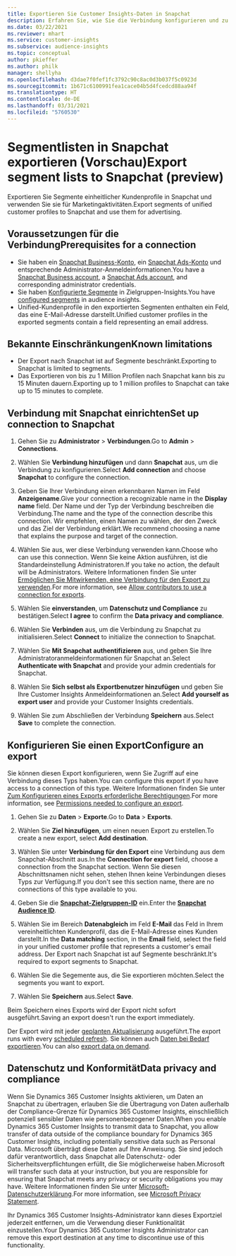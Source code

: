 ```yaml
---
title: Exportieren Sie Customer Insights-Daten in Snapchat
description: Erfahren Sie, wie Sie die Verbindung konfigurieren und zu Snapchat exportieren.
ms.date: 03/22/2021
ms.reviewer: mhart
ms.service: customer-insights
ms.subservice: audience-insights
ms.topic: conceptual
author: pkieffer
ms.author: philk
manager: shellyha
ms.openlocfilehash: d3dae7f0fef1fc3792c90c8ac0d3b037f5c0923d
ms.sourcegitcommit: 1b671c6100991fea1cace04b5d4fcedcd88aa94f
ms.translationtype: HT
ms.contentlocale: de-DE
ms.lasthandoff: 03/31/2021
ms.locfileid: "5760530"
---
```

# <a name="export-segment-lists-to-snapchat-preview"></a><span data-ttu-id="24433-103">Segmentlisten in Snapchat exportieren (Vorschau)</span><span class="sxs-lookup"><span data-stu-id="24433-103">Export segment lists to Snapchat (preview)</span></span>

<span data-ttu-id="24433-104">Exportieren Sie Segmente einheitlicher Kundenprofile in Snapchat und verwenden Sie sie für Marketingaktivitäten.</span><span class="sxs-lookup"><span data-stu-id="24433-104">Export segments of unified customer profiles to Snapchat and use them for advertising.</span></span> 

## <a name="prerequisites-for-a-connection"></a><span data-ttu-id="24433-105">Voraussetzungen für die Verbindung</span><span class="sxs-lookup"><span data-stu-id="24433-105">Prerequisites for a connection</span></span>

-   <span data-ttu-id="24433-106">Sie haben ein [Snapchat Business-Konto](https://business.snapchat.com/), ein [Snapchat Ads-Konto](https://ads.snapchat.com/) und entsprechende Administrator-Anmeldeinformationen.</span><span class="sxs-lookup"><span data-stu-id="24433-106">You have a [Snapchat Business account](https://business.snapchat.com/), a [Snapchat Ads account](https://ads.snapchat.com/), and corresponding administrator credentials.</span></span>
-   <span data-ttu-id="24433-107">Sie haben [Konfigurierte Segmente](segments.md) in Zielgruppen-Insights.</span><span class="sxs-lookup"><span data-stu-id="24433-107">You have [configured segments](segments.md) in audience insights.</span></span>
-   <span data-ttu-id="24433-108">Unified-Kundenprofile in den exportierten Segmenten enthalten ein Feld, das eine E-Mail-Adresse darstellt.</span><span class="sxs-lookup"><span data-stu-id="24433-108">Unified customer profiles in the exported segments contain a field representing an email address.</span></span>

## <a name="known-limitations"></a><span data-ttu-id="24433-109">Bekannte Einschränkungen</span><span class="sxs-lookup"><span data-stu-id="24433-109">Known limitations</span></span>

- <span data-ttu-id="24433-110">Der Export nach Snapchat ist auf Segmente beschränkt.</span><span class="sxs-lookup"><span data-stu-id="24433-110">Exporting to Snapchat is limited to segments.</span></span>
- <span data-ttu-id="24433-111">Das Exportieren von bis zu 1 Million Profilen nach Snapchat kann bis zu 15 Minuten dauern.</span><span class="sxs-lookup"><span data-stu-id="24433-111">Exporting up to 1 million profiles to Snapchat can take up to 15 minutes to complete.</span></span> 

## <a name="set-up-connection-to-snapchat"></a><span data-ttu-id="24433-112">Verbindung mit Snapchat einrichten</span><span class="sxs-lookup"><span data-stu-id="24433-112">Set up connection to Snapchat</span></span>

1. <span data-ttu-id="24433-113">Gehen Sie zu **Administrator** > **Verbindungen**.</span><span class="sxs-lookup"><span data-stu-id="24433-113">Go to **Admin** > **Connections**.</span></span>

1. <span data-ttu-id="24433-114">Wählen Sie **Verbindung hinzufügen** und dann **Snapchat** aus, um die Verbindung zu konfigurieren.</span><span class="sxs-lookup"><span data-stu-id="24433-114">Select **Add connection** and choose **Snapchat** to configure the connection.</span></span>

1. <span data-ttu-id="24433-115">Geben Sie Ihrer Verbindung einen erkennbaren Namen im Feld **Anzeigename**.</span><span class="sxs-lookup"><span data-stu-id="24433-115">Give your connection a recognizable name in the **Display name** field.</span></span> <span data-ttu-id="24433-116">Der Name und der Typ der Verbindung beschreiben die Verbindung.</span><span class="sxs-lookup"><span data-stu-id="24433-116">The name and the type of the connection describe this connection.</span></span> <span data-ttu-id="24433-117">Wir empfehlen, einen Namen zu wählen, der den Zweck und das Ziel der Verbindung erklärt.</span><span class="sxs-lookup"><span data-stu-id="24433-117">We recommend choosing a name that explains the purpose and target of the connection.</span></span>

1. <span data-ttu-id="24433-118">Wählen Sie aus, wer diese Verbindung verwenden kann.</span><span class="sxs-lookup"><span data-stu-id="24433-118">Choose who can use this connection.</span></span> <span data-ttu-id="24433-119">Wenn Sie keine Aktion ausführen, ist die Standardeinstellung Administratoren.</span><span class="sxs-lookup"><span data-stu-id="24433-119">If you take no action, the default will be Administrators.</span></span> <span data-ttu-id="24433-120">Weitere Informationen finden Sie unter [Ermöglichen Sie Mitwirkenden, eine Verbindung für den Export zu verwenden](connections.md#allow-contributors-to-use-a-connection-for-exports).</span><span class="sxs-lookup"><span data-stu-id="24433-120">For more information, see [Allow contributors to use a connection for exports](connections.md#allow-contributors-to-use-a-connection-for-exports).</span></span>

1. <span data-ttu-id="24433-121">Wählen Sie **einverstanden**, um **Datenschutz und Compliance** zu bestätigen.</span><span class="sxs-lookup"><span data-stu-id="24433-121">Select **I agree** to confirm the **Data privacy and compliance**.</span></span>

1. <span data-ttu-id="24433-122">Wählen Sie **Verbinden** aus, um die Verbindung zu Snapchat zu initialisieren.</span><span class="sxs-lookup"><span data-stu-id="24433-122">Select **Connect** to initialize the connection to Snapchat.</span></span>

1. <span data-ttu-id="24433-123">Wählen Sie **Mit Snapchat authentifizieren** aus, und geben Sie Ihre Administratoranmeldeinformationen für Snapchat an.</span><span class="sxs-lookup"><span data-stu-id="24433-123">Select **Authenticate with Snapchat** and provide your admin credentials for Snapchat.</span></span> 

1. <span data-ttu-id="24433-124">Wählen Sie **Sich selbst als Exportbenutzer hinzufügen** und geben Sie Ihre Customer Insights Anmeldeinformationen an.</span><span class="sxs-lookup"><span data-stu-id="24433-124">Select **Add yourself as export user** and provide your Customer Insights credentials.</span></span>

1. <span data-ttu-id="24433-125">Wählen Sie zum Abschließen der Verbindung **Speichern** aus.</span><span class="sxs-lookup"><span data-stu-id="24433-125">Select **Save** to complete the connection.</span></span>

## <a name="configure-an-export"></a><span data-ttu-id="24433-126">Konfigurieren Sie einen Export</span><span class="sxs-lookup"><span data-stu-id="24433-126">Configure an export</span></span>

<span data-ttu-id="24433-127">Sie können diesen Export konfigurieren, wenn Sie Zugriff auf eine Verbindung dieses Typs haben.</span><span class="sxs-lookup"><span data-stu-id="24433-127">You can configure this export if you have access to a connection of this type.</span></span> <span data-ttu-id="24433-128">Weitere Informationen finden Sie unter [Zum Konfigurieren eines Exports erforderliche Berechtigungen](export-destinations.md#set-up-a-new-export).</span><span class="sxs-lookup"><span data-stu-id="24433-128">For more information, see [Permissions needed to configure an export](export-destinations.md#set-up-a-new-export).</span></span>

1. <span data-ttu-id="24433-129">Gehen Sie zu **Daten** > **Exporte**.</span><span class="sxs-lookup"><span data-stu-id="24433-129">Go to **Data** > **Exports**.</span></span>

1. <span data-ttu-id="24433-130">Wählen Sie **Ziel hinzufügen**, um einen neuen Export zu erstellen.</span><span class="sxs-lookup"><span data-stu-id="24433-130">To create a new export, select **Add destination**.</span></span>

1. <span data-ttu-id="24433-131">Wählen Sie unter **Verbindung für den Export** eine Verbindung aus dem Snapchat-Abschnitt aus.</span><span class="sxs-lookup"><span data-stu-id="24433-131">In the **Connection for export** field, choose a connection from the Snapchat section.</span></span> <span data-ttu-id="24433-132">Wenn Sie diesen Abschnittsnamen nicht sehen, stehen Ihnen keine Verbindungen dieses Typs zur Verfügung.</span><span class="sxs-lookup"><span data-stu-id="24433-132">If you don't see this section name, there are no connections of this type available to you.</span></span>

1. <span data-ttu-id="24433-133">Geben Sie die [**Snapchat-Zielgruppen-ID**](https://businesshelp.snapchat.com/s/article/custom-audiences) ein.</span><span class="sxs-lookup"><span data-stu-id="24433-133">Enter the [**Snapchat Audience ID**](https://businesshelp.snapchat.com/s/article/custom-audiences).</span></span>

1. <span data-ttu-id="24433-134">Wählen Sie im Bereich **Datenabgleich** im Feld **E-Mail** das Feld in Ihrem vereinheitlichten Kundenprofil, das die E-Mail-Adresse eines Kunden darstellt.</span><span class="sxs-lookup"><span data-stu-id="24433-134">In the **Data matching** section, in the **Email** field, select the field in your unified customer profile that represents a customer's email address.</span></span> <span data-ttu-id="24433-135">Der Export nach Snapchat ist auf Segmente beschränkt.</span><span class="sxs-lookup"><span data-stu-id="24433-135">It's required to export segments to Snapchat.</span></span>

1. <span data-ttu-id="24433-136">Wählen Sie die Segemente aus, die Sie exportieren möchten.</span><span class="sxs-lookup"><span data-stu-id="24433-136">Select the segments you want to export.</span></span> 

1. <span data-ttu-id="24433-137">Wählen Sie **Speichern** aus.</span><span class="sxs-lookup"><span data-stu-id="24433-137">Select **Save**.</span></span>

<span data-ttu-id="24433-138">Beim Speichern eines Exports wird der Export nicht sofort ausgeführt.</span><span class="sxs-lookup"><span data-stu-id="24433-138">Saving an export doesn't run the export immediately.</span></span>

<span data-ttu-id="24433-139">Der Export wird mit jeder [geplanten Aktualisierung](system.md#schedule-tab) ausgeführt.</span><span class="sxs-lookup"><span data-stu-id="24433-139">The export runs with every [scheduled refresh](system.md#schedule-tab).</span></span> <span data-ttu-id="24433-140">Sie können auch [Daten bei Bedarf exportieren](export-destinations.md#run-exports-on-demand).</span><span class="sxs-lookup"><span data-stu-id="24433-140">You can also [export data on demand](export-destinations.md#run-exports-on-demand).</span></span> 


## <a name="data-privacy-and-compliance"></a><span data-ttu-id="24433-141">Datenschutz und Konformität</span><span class="sxs-lookup"><span data-stu-id="24433-141">Data privacy and compliance</span></span>

<span data-ttu-id="24433-142">Wenn Sie Dynamics 365 Customer Insights aktivieren, um Daten an Snapchat zu übertragen, erlauben Sie die Übertragung von Daten außerhalb der Compliance-Grenze für Dynamics 365 Customer Insights, einschließlich potenziell sensibler Daten wie personenbezogener Daten.</span><span class="sxs-lookup"><span data-stu-id="24433-142">When you enable Dynamics 365 Customer Insights to transmit data to Snapchat, you allow transfer of data outside of the compliance boundary for Dynamics 365 Customer Insights, including potentially sensitive data such as Personal Data.</span></span> <span data-ttu-id="24433-143">Microsoft überträgt diese Daten auf Ihre Anweisung. Sie sind jedoch dafür verantwortlich, dass Snapchat alle Datenschutz- oder Sicherheitsverpflichtungen erfüllt, die Sie möglicherweise haben.</span><span class="sxs-lookup"><span data-stu-id="24433-143">Microsoft will transfer such data at your instruction, but you are responsible for ensuring that Snapchat meets any privacy or security obligations you may have.</span></span> <span data-ttu-id="24433-144">Weitere Informationen finden Sie unter [Microsoft-Datenschutzerklärung](https://go.microsoft.com/fwlink/?linkid=396732).</span><span class="sxs-lookup"><span data-stu-id="24433-144">For more information, see [Microsoft Privacy Statement](https://go.microsoft.com/fwlink/?linkid=396732).</span></span>

<span data-ttu-id="24433-145">Ihr Dynamics 365 Customer Insights-Administrator kann dieses Exportziel jederzeit entfernen, um die Verwendung dieser Funktionalität einzustellen.</span><span class="sxs-lookup"><span data-stu-id="24433-145">Your Dynamics 365 Customer Insights Administrator can remove this export destination at any time to discontinue use of this functionality.</span></span>
